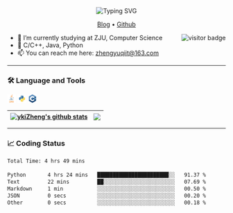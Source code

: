 <p align="center">
<img align="center" src="https://readme-typing-svg.herokuapp.com?font=consolas&color=000000&center=true&vCenter=true&lines=Hi+there+%F0%9F%91%8B+I'm+ykiZheng" alt="Typing SVG"/>
</p>
  


<p align="center">
  <p align="center">
  <a href="https://www.tokerit.top">Blog</a> •
  <a href="https://github.com/ykiZheng">Github</a></p>
  <img align="right" src="https://visitor-badge.laobi.icu/badge?page_id=ykiZheng.visitor-badge" alt="visitor badge"/>
</p>

- 🌱 I’m currently studying at ZJU, Computer Science
- 💪 C/C++, Java, Python
- 📫 You can reach me here: zhengyuqiit@163.com

-------

### 🛠️ Language and Tools

<code><img height="20" src="https://raw.githubusercontent.com/github/explore/80688e429a7d4ef2fca1e82350fe8e3517d3494d/topics/java/java.png"></code>
<code><img height="20" src="https://raw.githubusercontent.com/github/explore/80688e429a7d4ef2fca1e82350fe8e3517d3494d/topics/python/python.png"></code>
<code><img height="20" src="https://raw.githubusercontent.com/github/explore/80688e429a7d4ef2fca1e82350fe8e3517d3494d/topics/cpp/cpp.png"></code>


<!--
**ykiZheng/ykiZheng** is a ✨ _special_ ✨ repository because its `README.md` (this file) appears on your GitHub profile.

Here are some ideas to get you started:

- 🔭 I’m currently working on ...
- 🌱 I’m currently learning ...
- 👯 I’m looking to collaborate on ...
- 🤔 I’m looking for help with ...
- 💬 Ask me about ...
- 📫 How to reach me: ...
- 😄 Pronouns: ...
- ⚡ Fun fact: ...
-->

| <a href="https://github.com/anuraghazra/github-readme-stats"><img align="center" src="https://github-readme-stats.vercel.app/api?username=ykiZheng&show_icons=true&include_all_commits=true&theme=buefy&hide_border=true" alt="ykiZheng's github stats" /></a> | <a href="https://github.com/anuraghazra/github-readme-stats"><img align="center" src="https://github-readme-stats.vercel.app/api/top-langs/?username=ykiZheng&layout=compact&theme=buefy&hide_border=true" /></a> |
| ------------- | ------------- |
-------
### 📈 Coding Status

<!--START_SECTION:waka-->

```text
Total Time: 4 hrs 49 mins

Python       4 hrs 24 mins   ███████████████████████░░   91.37 %
Text         22 mins         ██░░░░░░░░░░░░░░░░░░░░░░░   07.69 %
Markdown     1 min           ░░░░░░░░░░░░░░░░░░░░░░░░░   00.50 %
JSON         0 secs          ░░░░░░░░░░░░░░░░░░░░░░░░░   00.20 %
Other        0 secs          ░░░░░░░░░░░░░░░░░░░░░░░░░   00.18 %
```

<!--END_SECTION:waka-->
